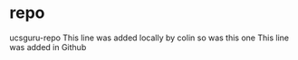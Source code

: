 # repo
ucsguru-repo
This line was added locally by colin
so was this one
This line was added in Github
